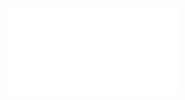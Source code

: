<object data="复变总结.pdf" type="application/pdf" width="150%" height="800">
    <embed src="复变总结.pdf" type="application/pdf" />
</object>